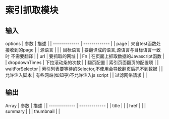 # 索引抓取模块

## 输入
options
| 参数  | 描述 |
| ------------- | ------------- |
| page  | 来自test函数处接收到的page  |
| 源语言  |   |
| 目标语言  | 要翻译成的语言,源语言与目标语言一致时 不需要翻译  |
| url  | 要抓取的网址  |
| Fn  | 在页面上抓取数据的Javascript函数  |
| dropdownTimes  | 下拉滚动条的次数  |
| 翻页配置  | 索引页面翻页的配置项  |
| waitForSelector  | 索引列表要等待的Selector,不使用会导致翻页后抓不到数据  |
| 允许注入脚本  | 有些网站(如知乎)不允许注入js script  |
| 过滤网络请求  |   |

## 输出
Array<string>
| 参数  | 描述 |
| ------------- | ------------- |
| title  |   |
| href  |   |
| summary  |   |
| thumbnail  |   |